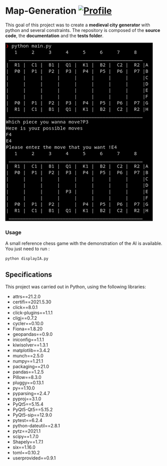 # Map-Generation [![Profile][title-img]][profile]

[title-img]:https://img.shields.io/badge/-LAVS-blue
[profile]:https://github.com/LAVS-TM

This goal of this project was to create a **medieval city generator** with python and several constraints. The repository is composed of the **source code**, the **documentation** and the **tests folder**.

<img src="https://github.com/Bictole/ChessAI/blob/master/readme_images/cli.png" alt="CLI">

### Usage

A small reference chess game with the demonstration of the AI is available.
You just need to run :

```python
python displayIA.py
```

## Specifications

This project was carried out in Python, using the following libraries:

* attrs==21.2.0
* certifi==2021.5.30
* click==8.0.1
* click-plugins==1.1.1
* cligj==0.7.2
* cycler==0.10.0
* Fiona==1.8.20
* geopandas==0.9.0
* iniconfig==1.1.1
* kiwisolver==1.3.1
* matplotlib==3.4.2
* munch==2.5.0
* numpy==1.21.1
* packaging==21.0
* pandas==1.2.5
* Pillow==8.3.0
* pluggy==0.13.1
* py==1.10.0
* pyparsing==2.4.7
* pyproj==3.1.0
* PyQt5==5.15.4
* PyQt5-Qt5==5.15.2
* PyQt5-sip==12.9.0
* pytest==6.2.4
* python-dateutil==2.8.1
* pytz==2021.1
* scipy==1.7.0
* Shapely==1.7.1
* six==1.16.0
* toml==0.10.2
* userprovided==0.9.1